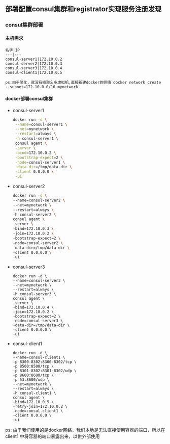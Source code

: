 部署配置consul集群和registrator实现服务注册发现
---
### consul集群部署
#### 主机需求
    
    名字|IP
    ---|---
    consul-server1|172.10.0.2
    consul-server2|172.10.0.3
    consul-server3|172.10.0.4
    consul-client1|172.10.0.5

    ps:由于简化，就没有搞那么多虚拟机,直接新建docker的网络`docker network create --subnet=172.10.0.0/16 mynetwork`
    
#### docker部署consul集群  

* consul-server1

    ```sh
    docker run -d \
     --name=consul-server1 \
     --net=mynetwork \
     --restart=always \
     -h consul-server1 \
     consul agent \
     -server \
     -bind=172.10.0.2 \
     -bootstrap-expect=2 \
     -node=consul-server1 \
     -data-dir=/tmp/data-dir \
     -client 0.0.0.0 \
     -ui
     ```
* consul-server2

     ```sh
     docker run -d \
     --name=consul-server2 \
     --net=mynetwork \
     --restart=always \
     -h consul-server2 \
     consul agent \
     -server \
     -bind=172.10.0.3 \
     -join=172.10.0.2 \
     -bootstrap-expect=2 \
     -node=consul-server2 \
     -data-dir=/tmp/data-dir \
     -client 0.0.0.0 \
     -ui
     ```
* consul-server3

     ```
     docker run -d \
     --name=consul-server3 \
     --net=mynetwork \
     --restart=always \
     -h consul-server3 \
     consul agent \
     -server \
     -bind=172.10.0.4 \
     -join=172.10.0.2 \
     -bootstrap-expect=2 \
     -node=consul-server3 \
     -data-dir=/tmp/data-dir \
     -client 0.0.0.0 \
     -ui
     ```
* consul-client1 

     ```
     docker run -d \
    --name=consul-client1 \
    -p 8300-8302:8300-8302/tcp \
    -p 8500:8500/tcp \
    -p 8301-8302:8301-8302/udp \
    -p 8600:8600/tcp \
    -p 53:8600/udp \
    --net=mynetwork \
    --restart=always \
    -h consul-client1 \
    consul agent \
    -bind=172.10.0.5 \
    -retry-join=172.10.0.2 \
    -node=consul-client1 \
    -client 0.0.0.0 \
    -ui
     ```
 ps: 由于我们使用的是docker网络，我们本地是无法直接使用容器的端口，所以在client1 中将容器的端口暴露出来，以供外部使用